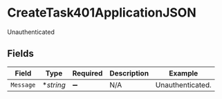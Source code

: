 # CreateTask401ApplicationJSON

Unauthenticated


## Fields

| Field              | Type               | Required           | Description        | Example            |
| ------------------ | ------------------ | ------------------ | ------------------ | ------------------ |
| `Message`          | **string*          | :heavy_minus_sign: | N/A                | Unauthenticated.   |